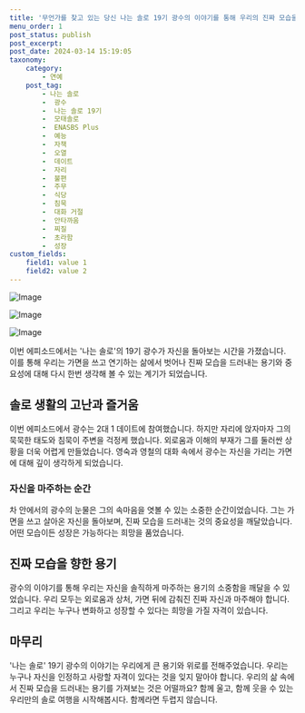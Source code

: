 ```yaml
---
title: '무언가를 찾고 있는 당신 나는 솔로 19기 광수의 이야기를 통해 우리의 진짜 모습을 다시 한번 생각해보세요'
menu_order: 1
post_status: publish
post_excerpt: 
post_date: 2024-03-14 15:19:05
taxonomy:
    category:
        - 연예
    post_tag:
        - 나는 솔로
        -  광수
        -  나는 솔로 19기
        -  모태솔로
        -  ENASBS Plus
        -  예능
        -  자책
        -  오열
        -  데이트
        -  자리
        -  불편
        -  주무
        -  식당
        -  침묵
        -  대화 거절
        -  안타까움
        -  찌질
        -  초라함
        -  성장
custom_fields:
    field1: value 1
    field2: value 2
---
```


![Image](https://mimgnews.pstatic.net/image/109/2024/03/14/0005034706_001_20240314014208075.png?type=w540)

![Image](https://ssl.pstatic.net/mimgnews/image/109/2024/03/14/0005034706_002_20240314014208215.jpg?type=w540)

![Image](https://mimgnews.pstatic.net/image/109/2024/03/14/0005034706_003_20240314014208247.jpg?type=w540)

이번 에피소드에서는 '나는 솔로'의 19기 광수가 자신을 돌아보는 시간을 가졌습니다. 이를 통해 우리는 가면을 쓰고 연기하는 삶에서 벗어나 진짜 모습을 드러내는 용기와 중요성에 대해 다시 한번 생각해 볼 수 있는 계기가 되었습니다.
## 솔로 생활의 고난과 즐거움
이번 에피소드에서 광수는 2대 1 데이트에 참여했습니다. 하지만 자리에 앉자마자 그의 묵묵한 태도와 침묵이 주변을 걱정케 했습니다. 외로움과 이해의 부재가 그를 둘러싼 상황을 더욱 어렵게 만들었습니다. 영숙과 영철의 대화 속에서 광수는 자신을 가리는 가면에 대해 깊이 생각하게 되었습니다.
### 자신을 마주하는 순간
차 안에서의 광수의 눈물은 그의 속마음을 엿볼 수 있는 소중한 순간이었습니다. 그는 가면을 쓰고 살아온 자신을 돌아보며, 진짜 모습을 드러내는 것의 중요성을 깨달았습니다. 어떤 모습이든 성장은 가능하다는 희망을 품었습니다.
## 진짜 모습을 향한 용기
광수의 이야기를 통해 우리는 자신을 솔직하게 마주하는 용기의 소중함을 깨달을 수 있었습니다. 우리 모두는 외로움과 상처, 가면 뒤에 감춰진 진짜 자신과 마주해야 합니다. 그리고 우리는 누구나 변화하고 성장할 수 있다는 희망을 가질 자격이 있습니다.
## 마무리
'나는 솔로' 19기 광수의 이야기는 우리에게 큰 용기와 위로를 전해주었습니다. 우리는 누구나 자신을 인정하고 사랑할 자격이 있다는 것을 잊지 말아야 합니다. 우리의 삶 속에서 진짜 모습을 드러내는 용기를 가져보는 것은 어떨까요? 함께 울고, 함께 웃을 수 있는 우리만의 솔로 여행을 시작해봅시다. 함께라면 두렵지 않습니다.
